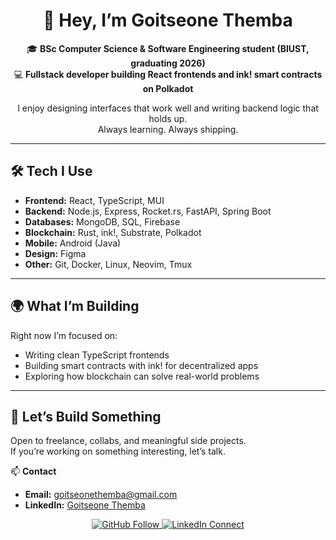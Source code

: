 <div align="center">

# 👋 Hey, I’m Goitseone Themba

🎓 **BSc Computer Science & Software Engineering student (BIUST, graduating 2026)**  
💻 **Fullstack developer building React frontends and ink! smart contracts on Polkadot**

I enjoy designing interfaces that work well and writing backend logic that holds up.  
Always learning. Always shipping.

</div>

---

## 🛠️ Tech I Use

- **Frontend:** React, TypeScript, MUI
- **Backend:** Node.js, Express, Rocket.rs, FastAPI, Spring Boot
- **Databases:** MongoDB, SQL, Firebase
- **Blockchain:** Rust, ink!, Substrate, Polkadot
- **Mobile:** Android (Java)
- **Design:** Figma
- **Other:** Git, Docker, Linux, Neovim, Tmux

---

## 🌍 What I’m Building

Right now I’m focused on:
- Writing clean TypeScript frontends
- Building smart contracts with ink! for decentralized apps
- Exploring how blockchain can solve real-world problems

---

## 🤝 Let’s Build Something

Open to freelance, collabs, and meaningful side projects.  
If you’re working on something interesting, let’s talk.

📫 **Contact**  
- **Email:** [goitseonethemba@gmail.com](mailto:goitseonethemba@gmail.com)  
- **LinkedIn:** [Goitseone Themba](https://www.linkedin.com/in/goitseone-themba)

<div align="center">
  <a href="https://github.com/Goitseone-Themba">
    <img src="https://img.shields.io/badge/GitHub-Follow-181717?style=flat-square&logo=github" alt="GitHub Follow" />
  </a>
  <a href="https://www.linkedin.com/in/goitseone-themba">
    <img src="https://img.shields.io/badge/LinkedIn-Connect-0A66C2?style=flat-square&logo=linkedin" alt="LinkedIn Connect" />
  </a>
</div>
